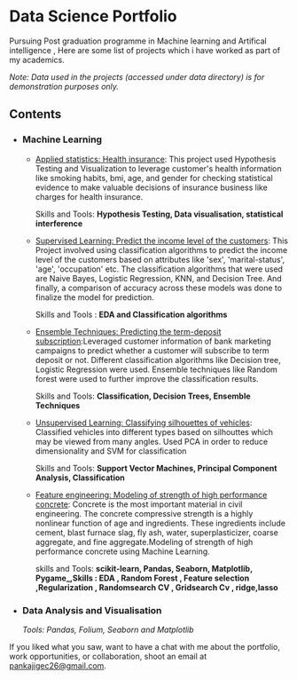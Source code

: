 # Data Science Portfolio
Pursuing Post graduation programme in Machine learning and Artifical intelligence , Here are some list of projects which i have worked as part of my academics.

_Note: Data used in the projects (accessed under data directory) is for demonstration purposes only._

## Contents

- ### Machine Learning

	- [Applied statistics: Health insurance](https://github.com/pankajigec26/machine_learning_projects/blob/master/Health%20insurance/Applied_statistics_techniques.ipynb): This project used Hypothesis Testing and Visualization to leverage customer's health information like smoking habits, bmi, age, and gender for checking statistical evidence to make valuable decisions of insurance business like charges for health insurance.
	  
	  Skills and Tools: **Hypothesis Testing, Data visualisation, statistical interference**

	- [Supervised Learning: Predict the income level of the customers](https://github.com/pankajigec26/machine_learning_projects/blob/master/Predict%20the%20income%20level/Supervised_learning_project.ipynb): This Project involved using classification algorithms to predict the income level of the customers based on attributes like 'sex', 'marital-status', 'age', 'occupation' etc. The classification algorithms that were used are Naive Bayes, Logistic Regression, KNN, and Decision Tree. And finally, a comparison of accuracy across these models was done to finalize the model for prediction.

      Skills and Tools : **EDA and Classification algorithms**
	
	- [Ensemble Techniques: Predicting the term-deposit subscription](https://github.com/pankajigec26/machine_learning_projects/blob/master/Predicting%20the%20term-deposit%20subscription/Applying_Ensemble_techniques.ipynb):Leveraged customer information of bank marketing campaigns to predict whether a customer will subscribe to term deposit or not. Different classification algorithms like Decision tree, Logistic Regression were used. Ensemble techniques like Random forest were used to further improve the classification results.
	
      Skills and Tools:  **Classification, Decision Trees, Ensemble Techniques**
	
	- [Unsupervised Learning: Classifying silhouettes of vehicles](https://github.com/pankajigec26/machine_learning_projects/tree/master/Classifying%20silhouettes%20of%20vehicles): Classified vehicles into different types based on silhouttes which may be viewed from many angles. Used PCA in order to reduce dimensionality and SVM for classification

      Skills and Tools: **Support Vector Machines, Principal Component Analysis, Classification**

	- [Feature engineering: Modeling of strength of high performance concrete](https://github.com/pankajigec26/machine_learning_projects/blob/master/Modeling%20of%20cement%20strength/Feature_engineering_project_submission.ipynb): Concrete is the most important material in civil engineering. The concrete compressive strength is a highly nonlinear function of age and ingredients. These ingredients include cement, blast furnace slag, fly ash, water, superplasticizer, coarse aggregate, and fine aggregate.Modeling of strength of high performance concrete using Machine Learning.

      skills and Tools: **scikit-learn, Pandas, Seaborn, Matplotlib, Pygame_,Skills : EDA , Random Forest , Feature selection ,Regularization , Randomsearch CV , Gridsearch Cv , ridge,lasso**

- ### Data Analysis and Visualisation
	_Tools: Pandas, Folium, Seaborn and Matplotlib_



If you liked what you saw, want to have a chat with me about the portfolio, work opportunities, or collaboration, shoot an email at pankajigec26@gmail.com. 
